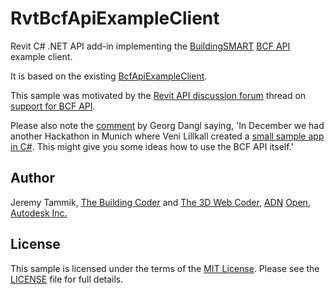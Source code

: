 # RvtBcfApiExampleClient

Revit C# .NET API add-in implementing
the [BuildingSMART](http://www.buildingsmart-tech.org)
[BCF API](https://github.com/BuildingSMART/BCF-API) example client.

It is based on the existing [BcfApiExampleClient](https://github.com/rvestvik/BcfApiExampleClient).

This sample was motivated by
the [Revit API discussion forum](http://forums.autodesk.com/t5/revit-api/bd-p/160) thread
on [support for BCF API](http://forums.autodesk.com/t5/revit-api/support-for-bcf-api/m-p/6304397).

Please also note the [comment](https://github.com/rvestvik/BcfApiExampleClient/issues/2) by Georg Dangl saying,
'In December we had another Hackathon in Munich where Veni Lillkall created
a [small sample app in C#](https://github.com/BIMit/BCF-Hackathon-Munich/tree/Team_C%23).
This might give you some ideas how to use the BCF API itself.'

## Author

Jeremy Tammik,
[The Building Coder](http://thebuildingcoder.typepad.com) and
[The 3D Web Coder](http://the3dwebcoder.typepad.com),
[ADN](http://www.autodesk.com/adn)
[Open](http://www.autodesk.com/adnopen),
[Autodesk Inc.](http://www.autodesk.com)


## License

This sample is licensed under the terms of the [MIT License](http://opensource.org/licenses/MIT).
Please see the [LICENSE](LICENSE) file for full details.
